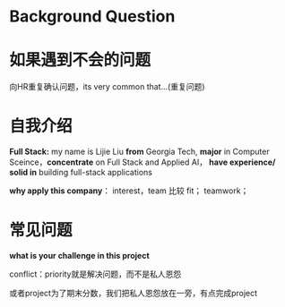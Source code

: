Background Question
===

如果遇到不会的问题
==
向HR重复确认问题，its very common that…(重复问题)

自我介绍
==
**Full Stack:**
my name is Lijie Liu **from** Georgia Tech, **major** in Computer Sceince，**concentrate** on Full Stack and Applied AI， **have experience/ solid in** building full-stack applications 

**why apply this company**： interest，team 比较 fit； teamwork；


常见问题
===
**what is your challenge in this project**

conflict：priority就是解决问题，而不是私人恩怨

或者project为了期末分数，我们把私人恩怨放在一旁，有点完成project
